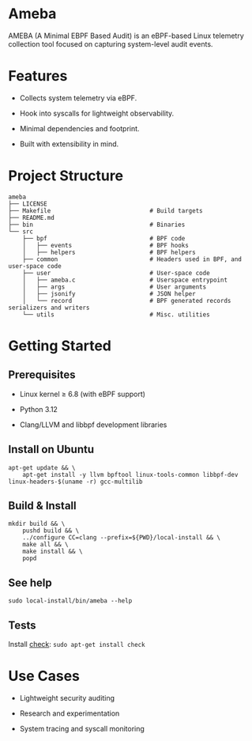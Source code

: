 # Ameba
AMEBA (A Minimal EBPF Based Audit) is an eBPF-based Linux telemetry collection tool focused on capturing system-level audit events.


# Features
* Collects system telemetry via eBPF.

* Hook into syscalls for lightweight observability.

* Minimal dependencies and footprint.

* Built with extensibility in mind.


# Project Structure
```
ameba
├── LICENSE
├── Makefile                            # Build targets
├── README.md
├── bin                                 # Binaries
└── src
    ├── bpf                             # BPF code
    │   ├── events                      # BPF hooks
    │   ├── helpers                     # BPF helpers
    ├── common                          # Headers used in BPF, and user-space code
    ├── user                            # User-space code
    │   ├── ameba.c                     # Userspace entrypoint
    │   ├── args                        # User arguments
    │   ├── jsonify                     # JSON helper
    │   └── record                      # BPF generated records serializers and writers
    └── utils                           # Misc. utilities
```

# Getting Started

## Prerequisites

* Linux kernel ≥ 6.8 (with eBPF support)

* Python 3.12

* Clang/LLVM and libbpf development libraries

## Install on Ubuntu

```
apt-get update && \
    apt-get install -y llvm bpftool linux-tools-common libbpf-dev linux-headers-$(uname -r) gcc-multilib
```

## Build & Install

```
mkdir build && \
    pushd build && \
    ../configure CC=clang --prefix=${PWD}/local-install && \
    make all && \
    make install && \
    popd
```

## See help

```
sudo local-install/bin/ameba --help
```

## Tests

Install [check](https://libcheck.github.io/check/web/install.html#aptitude): `sudo apt-get install check`


# Use Cases

* Lightweight security auditing

* Research and experimentation

* System tracing and syscall monitoring